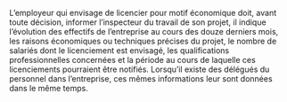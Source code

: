 L’employeur qui envisage de licencier pour motif économique doit, avant toute décision, informer l’inspecteur du travail de son projet, il indique l’évolution des effectifs de l’entreprise au cours des douze derniers mois, les raisons économiques ou techniques précises du projet, le nombre de salariés dont le licenciement est envisagé, les qualifications professionnelles concernées et la période au cours de laquelle ces licenciements pourraient être notifiés.
Lorsqu’il existe des délégués du personnel dans l’entreprise, ces mêmes informations leur sont données dans le même temps.
